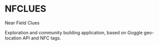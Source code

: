 # NFCLUES
Near Field Clues

Exploration and community building application, based on Goggle geo-location API and NFC tags.
